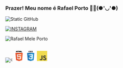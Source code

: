 ### Prazer! Meu nome é Rafael Porto 💪🏽(●'◡'●)

<img src="https://img.shields.io/static/v1?label=Overview&message=DEVRIGBY&color=E50046&style=for-the-badge&logo=GitHub" alt="Static GitHub">

[![INSTAGRAM](https://img.shields.io/badge/Instagram-E4405F?style=for-the-badge&logo=instagram&logoColor=white)](https://www.instagram.com/rm_porto?igsh=MWY2eWE0MmMxdHAyaw%3D%3D&utm_source=qr)

![Rafael Mele Porto](https://github-readme-stats.vercel.app/api?DevRigby=&theme=dark&hide_border=false&include_all_commits=true)

##

<code><img height="32" src="https://cdn.iconscout.com/icon/free/png-512/c-programming-569564.png" alt="c"/></code>
<code><img height="32" src="https://raw.githubusercontent.com/github/explore/80688e429a7d4ef2fca1e82350fe8e3517d3494d/topics/html/html.png" alt="HTML5"/></code>
<code><img height="32" src="https://raw.githubusercontent.com/github/explore/80688e429a7d4ef2fca1e82350fe8e3517d3494d/topics/css/css.png" alt="CSS"/></code>
<code><img height="32" src="https://raw.githubusercontent.com/github/explore/80688e429a7d4ef2fca1e82350fe8e3517d3494d/topics/javascript/javascript.png" alt="Javascript"/></code>
